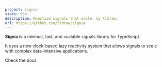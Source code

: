 ```yaml
---
project: signia
stars: 954
description: Reactive signals that scale, by tldraw.
url: https://github.com/tldraw/signia
---
```


**Signia** is a minimal, fast, and scalable signals library for TypeScript.

It uses a new clock-based lazy reactivity system that allows signals to scale with complex data-intensive applications.

Check the docs
